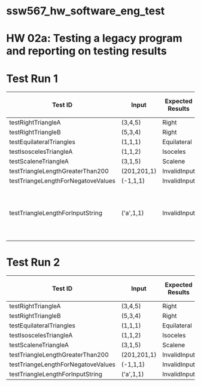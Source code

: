 # ssw567_hw_software_eng_test

# HW 02a: Testing a legacy program and reporting on testing results

# Test Run 1

| Test ID | Input | Expected Results | Actual Result | Pass or Fail | 
|---|---|---|---|---|
| testRightTriangleA | (3,4,5) | Right | InvalidInput | Fail |
| testRightTriangleB | (5,3,4) | Right | InvalidInput | Fail |
| testEquilateralTriangles | (1,1,1) |  Equilateral | InvalidInput | Fail |
| testIsoscelesTriangleA | (1,1,2) |  Isoceles | InvalidInput | Fail |
| testScaleneTriangleA | (3,1,5) |  Scalene | InvalidInput | Fail |
| testTriangleLengthGreaterThan200 | (201,201,1) |  InvalidInput | InvalidInput | Pass |
| testTriangeLengthForNegatoveValues | (-1,1,1) |  InvalidInput | InvalidInput | Pass |
| testTriangleLengthForInputString | ('a',1,1) |  InvalidInput | TypeError: '>' not supported between instances of 'str' and 'int' | Fail |

# Test Run 2

| Test ID | Input | Expected Results | Actual Result | Pass or Fail | 
|---|---|---|---|---|
| testRightTriangleA | (3,4,5) | Right | NotATriangle | Fail |
| testRightTriangleB | (5,3,4) | Right | NotATriangle | Fail |
| testEquilateralTriangles | (1,1,1) |  Equilateral | NotATriangle | Fail |
| testIsoscelesTriangleA | (1,1,2) |  Isoceles | NotATriangle | Fail |
| testScaleneTriangleA | (3,1,5) |  Scalene | NotATriangle | Fail |
| testTriangleLengthGreaterThan200 | (201,201,1) |  InvalidInput | InvalidInput | Pass |
| testTriangeLengthForNegatoveValues | (-1,1,1) |  InvalidInput | InvalidInput | Pass |
| testTriangleLengthForInputString | ('a',1,1) |  InvalidInput | InvalidInput | Pass |